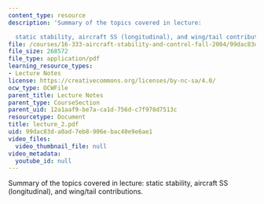 ```yaml
---
content_type: resource
description: 'Summary of the topics covered in lecture:

  static stability, aircraft SS (longitudinal), and wing/tail contributions.'
file: /courses/16-333-aircraft-stability-and-control-fall-2004/99dac83da0ad7eb8906ebac40e9e6ae1_lecture_2.pdf
file_size: 268572
file_type: application/pdf
learning_resource_types:
- Lecture Notes
license: https://creativecommons.org/licenses/by-nc-sa/4.0/
ocw_type: OCWFile
parent_title: Lecture Notes
parent_type: CourseSection
parent_uid: 12a1aaf9-be7a-ca1d-756d-c7f978d7513c
resourcetype: Document
title: lecture_2.pdf
uid: 99dac83d-a0ad-7eb8-906e-bac40e9e6ae1
video_files:
  video_thumbnail_file: null
video_metadata:
  youtube_id: null
---
```

Summary of the topics covered in lecture:
static stability, aircraft SS (longitudinal), and wing/tail contributions.
